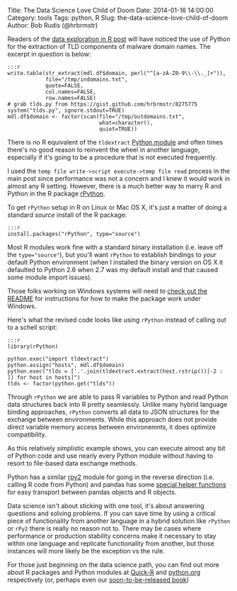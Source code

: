 Title: The Data Science Love Child of Doom
Date: 2014-01-16 14:00:00
Category: tools
Tags: python, R
Slug: the-data-science-love-child-of-doom
Author: Bob Rudis (@hrbrmstr)

Readers of the [data exploration in R post](http://datadrivensecurity.info/blog/drafts/data-exploration-in-r.html) will have noticed the use of Python for the extraction of TLD components of malware domain names. The excerpt in question is below:

	:::r
	write.table(str_extract(mdl.df$domain, perl("^[a-zA-Z0-9\\-\\._]+")),
	            file="/tmp/indomains.txt",
	            quote=FALSE,
	            col.names=FALSE,
	            row.names=FALSE)
	# grab tlds.py from https://gist.github.com/hrbrmstr/8275775
	system("tlds.py", ignore.stdout=TRUE)
	mdl.df$domain <- factor(scan(file="/tmp/outdomains.txt", 
	                             what=character(), 
	                             quiet=TRUE))

There is no R equivalent of the `tldextract` [Python module](http://pydoc.net/Python/tldextract/0.1.1/tldextract.tldextract/) and often times there's no good reason to reinvent the wheel in another language, especially if it's going to be a procedure that is not executed frequently.

I used the `temp file write->script execute->temp file read` process in the main post since performance was not a concern and I knew it would work in almost any R setting. However, there is a much better way to marry R and Python in the R package [rPython](http://rpython.r-forge.r-project.org/).

To get `rPython` setup in R on Linux or Mac OS X, it's just a matter of doing a standard _source_ install of the R package:


	:::r
	install.packages("rPython", type="source")

Most R modules work fine with a standard binary installation (i.e. leave off the `type="source"`), but you'll want `rPython` to establish bindings to *your* default Python environment (when I installed the binary version on OS X it defaulted to Python 2.6 when 2.7 was my default install and that caused some module import issues).

Those folks working on Windows systems will need to [check out the README](http://cran.r-project.org/bin/windows/contrib/r-release/ReadMe) for instructions for how to make the package work under Windows.

Here's what the revised code looks like using `rPython` instead of calling out to a schell script:

	:::r
	library(rPython)
	
	python.exec("import tldextract")
	python.assign("hosts", mdl.df$domain)
	python.exec("tlds = ['.'.join(tldextract.extract(host.rstrip())[-2 : ]) for host in hosts]")
	tlds <- factor(python.get("tlds"))

Through `rPython` we are able to pass R variables to Python and read Python data structures back into R pretty seamlessly. Unlike many hybrid language binding approaches, `rPython` converts all data to JSON structures for the exchange between environments. While this approach does not provide direct variable memory access between environemnts, it does optimize compatibility.

As this relatively simplistic example shows, you can execute almost any bit of Python code and use nearly every Python module without having to resort to file-based data exchange methods.

Python has a similar [rpy2](http://rpy.sourceforge.net/rpy2.html) module for going in the reverse direction (i.e. calling R code from Python) and pandas has some [special helper functions](http://pandas.pydata.org/pandas-docs/dev/r_interface.html) for easy transport between pandas objects and R objects.

Data science isn't about sticking with one tool, it's about answering questions and solving problems. If you can save time by using a critical piece of functionality from another language in a hybrid solution like `rPython` or `rPy2` there is really no reason not to. There may be cases where performance or production stability concerns make it necessary to stay within one language and replicate functionality from another, but those instances will more likely be the exception vs the rule.

For those just beginning on the data science path, you can find out more about R packages and Python modules at [Quick-R](http://www.statmethods.net/interface/packages.html) and [python.org](http://docs.python.org/2/tutorial/modules.html) respectively (or, perhaps even our [soon-to-be-released book](http://amzn.to/ddsec))